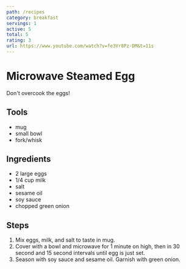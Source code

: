 ```yaml
---
path: /recipes
category: breakfast
servings: 1
active: 5
total: 5
rating: 3
url: https://www.youtube.com/watch?v=fe3Vr8Pz-DM&t=11s
---
```


# Microwave Steamed Egg

Don't overcook the eggs!

## Tools

* mug
* small bowl
* fork/whisk

## Ingredients

* 2 large eggs
* 1/4 cup milk
* salt
* sesame oil
* soy sauce
* chopped green onion

## Steps

1. Mix eggs, milk, and salt to taste in mug.
1. Cover with a bowl and microwave for 1 minute on high, then in 30 second and 15 second intervals until egg is just set.
1. Season with soy sauce and sesame oil. Garnish with green onion.
